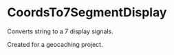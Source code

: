 # CoordsTo7SegmentDisplay
Converts string to a 7 display signals.

Created for a geocaching project.
